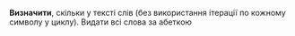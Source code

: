 **Визначити**, скільки у тексті слів (без використання ітерації по кожному символу у циклу). Видати всі слова за абеткою